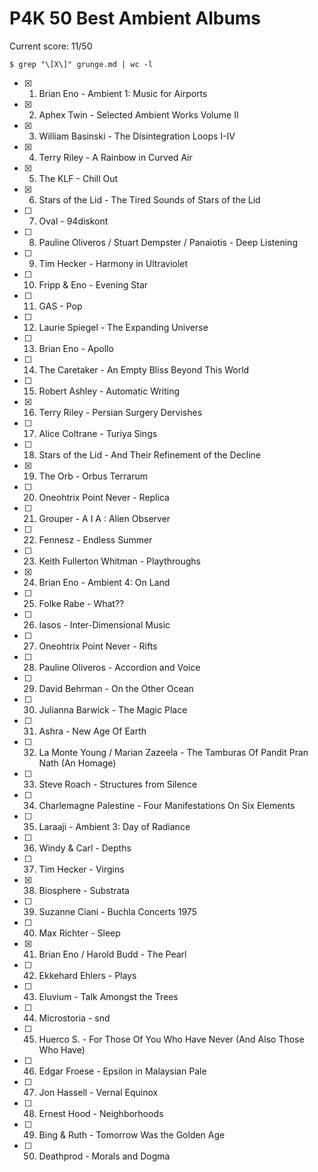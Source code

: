 # P4K 50 Best Ambient Albums

Current score: 11/50

`$ grep "\[X\]" grunge.md | wc -l`

- [X] 1. Brian Eno - Ambient 1: Music for Airports
- [X] 2. Aphex Twin - Selected Ambient Works Volume II
- [X] 3. William Basinski - The Disintegration Loops I-IV
- [X] 4. Terry Riley - A Rainbow in Curved Air
- [X] 5. The KLF - Chill Out
- [X] 6. Stars of the Lid - The Tired Sounds of Stars of the Lid
- [ ] 7. Oval - 94diskont
- [ ] 8. Pauline Oliveros / Stuart Dempster / Panaiotis - Deep Listening
- [ ] 9. Tim Hecker - Harmony in Ultraviolet
- [ ] 10. Fripp & Eno - Evening Star
- [ ] 11. GAS - Pop
- [ ] 12. Laurie Spiegel - The Expanding Universe
- [ ] 13. Brian Eno - Apollo
- [ ] 14. The Caretaker - An Empty Bliss Beyond This World
- [ ] 15. Robert Ashley - Automatic Writing
- [X] 16. Terry Riley - Persian Surgery Dervishes
- [ ] 17. Alice Coltrane - Turiya Sings
- [ ] 18. Stars of the Lid - And Their Refinement of the Decline
- [X] 19. The Orb - Orbus Terrarum
- [ ] 20. Oneohtrix Point Never - Replica
- [ ] 21. Grouper - A I A : Alien Observer
- [ ] 22. Fennesz - Endless Summer
- [ ] 23. Keith Fullerton Whitman - Playthroughs
- [X] 24. Brian Eno - Ambient 4: On Land
- [ ] 25. Folke Rabe - What??
- [ ] 26. Iasos - Inter-Dimensional Music
- [ ] 27. Oneohtrix Point Never - Rifts
- [ ] 28. Pauline Oliveros - Accordion and Voice
- [ ] 29. David Behrman - On the Other Ocean
- [ ] 30. Julianna Barwick - The Magic Place
- [ ] 31. Ashra - New Age Of Earth
- [ ] 32. La Monte Young / Marian Zazeela - The Tamburas Of Pandit Pran Nath (An Homage)
- [ ] 33. Steve Roach - Structures from Silence
- [ ] 34. Charlemagne Palestine - Four Manifestations On Six Elements
- [ ] 35. Laraaji - Ambient 3: Day of Radiance
- [ ] 36. Windy & Carl - Depths
- [ ] 37. Tim Hecker - Virgins
- [X] 38. Biosphere - Substrata
- [ ] 39. Suzanne Ciani - Buchla Concerts 1975
- [ ] 40. Max Richter - Sleep
- [X] 41. Brian Eno / Harold Budd - The Pearl
- [ ] 42. Ekkehard Ehlers - Plays
- [ ] 43. Eluvium - Talk Amongst the Trees
- [ ] 44. Microstoria - snd
- [ ] 45. Huerco S. - For Those Of You Who Have Never (And Also Those Who Have)
- [ ] 46. Edgar Froese - Epsilon in Malaysian Pale
- [ ] 47. Jon Hassell - Vernal Equinox
- [ ] 48. Ernest Hood - Neighborhoods
- [ ] 49. Bing & Ruth - Tomorrow Was the Golden Age
- [ ] 50. Deathprod - Morals and Dogma
